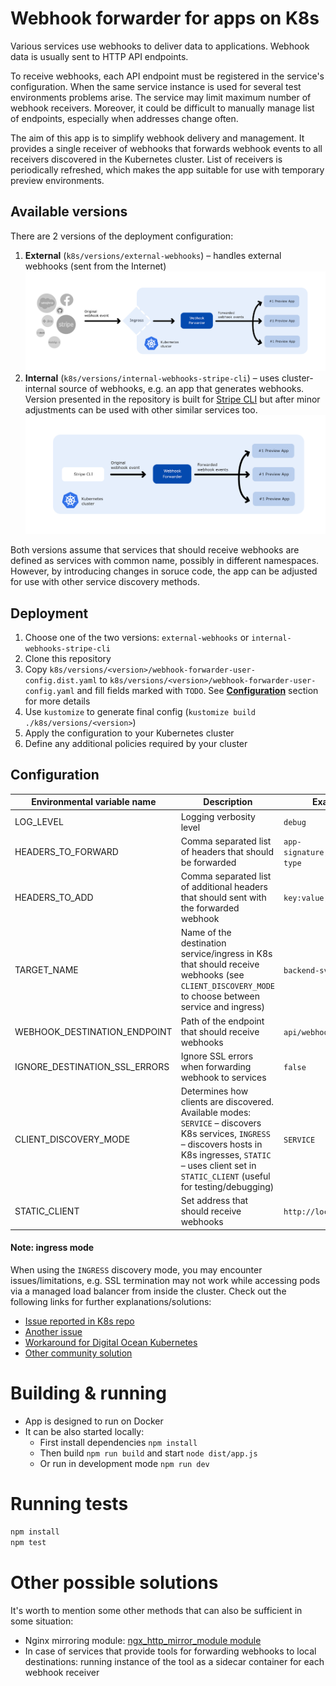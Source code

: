 # Webhook forwarder for apps on K8s

Various services use webhooks to deliver data to applications. Webhook data is usually sent to HTTP API endpoints.

To receive webhooks, each API endpoint must be registered in the service's configuration. When the same service instance
is used for several test environments problems arise. The service may limit maximum number of webhook receivers.
Moreover, it could be difficult to manually manage list of endpoints, especially when addresses change often.

The aim of this app is to simplify webhook delivery and management. It provides a single receiver of webhooks that
forwards webhook events to all receivers discovered in the Kubernetes cluster. List of receivers is periodically
refreshed, which makes the app suitable for use with temporary preview environments.

## Available versions

There are 2 versions of the deployment configuration:

1. **External** (`k8s/versions/external-webhooks`) – handles external webhooks (sent from the Internet)
   ![](docs/external-webhooks.png)
2. **Internal** (`k8s/versions/internal-webhooks-stripe-cli`) – uses cluster-internal source of webhooks, e.g. an app
   that generates webhooks. Version presented in the repository is built
   for [Stripe CLI](https://stripe.com/docs/webhooks/test) but after minor adjustments can be used with other similar
   services too.
   ![](docs/internal-webhooks.png)

Both versions assume that services that should receive webhooks are defined as services with common name, possibly in
different namespaces.  
However, by introducing changes in soruce code, the app can be adjusted for use with other service
discovery methods.

## Deployment

1. Choose one of the two versions: `external-webhooks` or `internal-webhooks-stripe-cli`
2. Clone this repository
3. Copy `k8s/versions/<version>/webhook-forwarder-user-config.dist.yaml`
   to `k8s/versions/<version>/webhook-forwarder-user-config.yaml` and fill fields marked
   with `TODO`. See **[Configuration](README.md#configuration)** section for more details
4. Use `kustomize` to generate final config (`kustomize build ./k8s/versions/<version>`)
5. Apply the configuration to your Kubernetes cluster
6. Define any additional policies required by your cluster

## Configuration

| Environmental variable name   | Description                                                                                                                                                                                                            | Example                      |
|-------------------------------|------------------------------------------------------------------------------------------------------------------------------------------------------------------------------------------------------------------------|------------------------------|
| LOG_LEVEL                     | Logging verbosity level                                                                                                                                                                                                | `debug`                      |
| HEADERS_TO_FORWARD            | Comma separated list of headers that should be forwarded                                                                                                                                                               | `app-signature,content-type` |
| HEADERS_TO_ADD                | Comma separated list of additional headers that should sent with the forwarded webhook                                                                                                                                 | `key:value,key2:value2` |
| TARGET_NAME                   | Name of the destination service/ingress in K8s that should receive webhooks (see `CLIENT_DISCOVERY_MODE` to choose between service and ingress)                                                                        | `backend-svc`                |
| WEBHOOK_DESTINATION_ENDPOINT  | Path of the endpoint that should receive webhooks                                                                                                                                                                      | `api/webhook`                |
| IGNORE_DESTINATION_SSL_ERRORS | Ignore SSL errors when forwarding webhook to services                                                                                                                                                                  | `false`                      |
| CLIENT_DISCOVERY_MODE         | Determines how clients are discovered. Available modes: `SERVICE` – discovers K8s services, `INGRESS` – discovers hosts in K8s ingresses, `STATIC` – uses client set in `STATIC_CLIENT` (useful for testing/debugging) | `SERVICE`                    |
| STATIC_CLIENT                 | Set address that should receive webhooks                                                                                                                                                                               | `http://localhost:4000`      |

#### Note: ingress mode

When using the `INGRESS` discovery mode, you may encounter issues/limitations, e.g. SSL termination may not work while
accessing pods via a managed load balancer from inside the cluster. Check out the following links for further
explanations/solutions:

- [Issue reported in K8s repo](https://github.com/kubernetes/kubernetes/issues/66607)
- [Another issue](https://github.com/kubernetes/enhancements/issues/1860)
- [Workaround for Digital Ocean Kubernetes](https://github.com/digitalocean/digitalocean-cloud-controller-manager/blob/master/docs/controllers/services/examples/README.md#accessing-pods-over-a-managed-load-balancer-from-inside-the-cluster)
- [Other community solution](https://github.com/compumike/hairpin-proxy)

# Building & running

- App is designed to run on Docker
- It can be also started locally:
    - First install dependencies `npm install`
    - Then build `npm run build` and start `node dist/app.js`
    - Or run in development mode `npm run dev`

# Running tests

```sh
npm install
npm test
```

# Other possible solutions

It's worth to mention some other methods that can also be sufficient in some situation:

- Nginx mirroring module: [ngx_http_mirror_module module](https://nginx.org/en/docs/http/ngx_http_mirror_module.html)
- In case of services that provide tools for forwarding webhooks to local destinations: running instance of the tool as
  a sidecar container for each webhook receiver 
